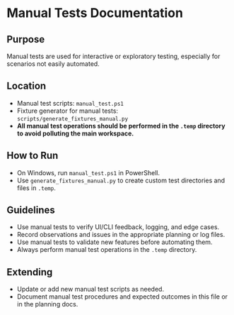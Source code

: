 # Manual Tests Documentation

## Purpose
Manual tests are used for interactive or exploratory testing, especially for scenarios not easily automated.

## Location
- Manual test scripts: `manual_test.ps1`
- Fixture generator for manual tests: `scripts/generate_fixtures_manual.py`
- **All manual test operations should be performed in the `.temp` directory to avoid polluting the main workspace.**

## How to Run
- On Windows, run `manual_test.ps1` in PowerShell.
- Use `generate_fixtures_manual.py` to create custom test directories and files in `.temp`.

## Guidelines
- Use manual tests to verify UI/CLI feedback, logging, and edge cases.
- Record observations and issues in the appropriate planning or log files.
- Use manual tests to validate new features before automating them.
- Always perform manual test operations in the `.temp` directory.

## Extending
- Update or add new manual test scripts as needed.
- Document manual test procedures and expected outcomes in this file or in the planning docs.
